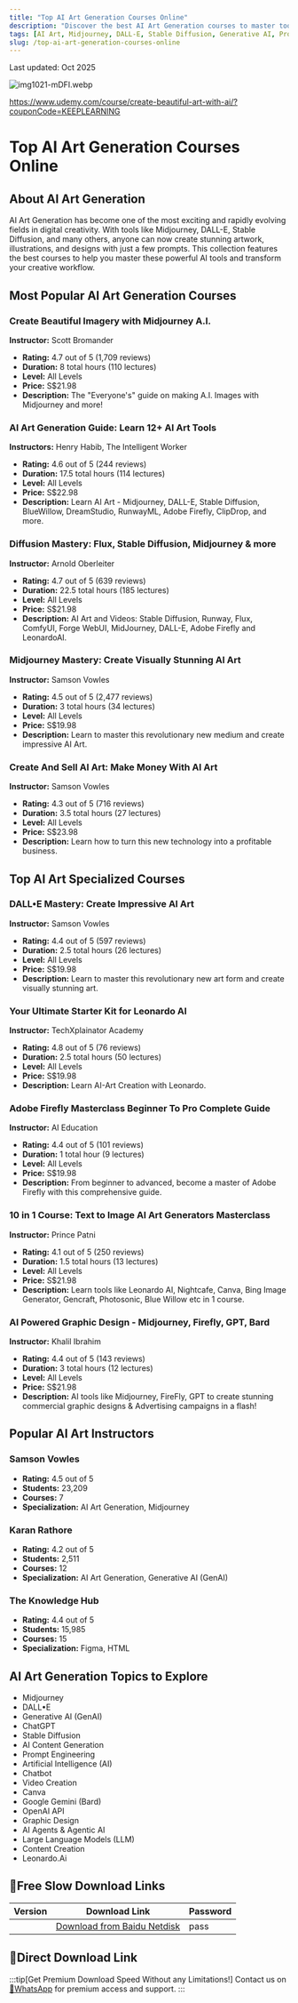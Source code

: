 ```yaml
---
title: "Top AI Art Generation Courses Online"
description: "Discover the best AI Art Generation courses to master tools like Midjourney, DALL-E, Stable Diffusion, and more"
tags: [AI Art, Midjourney, DALL-E, Stable Diffusion, Generative AI, Prompt Engineering, AI Content Creation]
slug: /top-ai-art-generation-courses-online
---
```


Last updated: Oct 2025

![img1021-mDFI.webp](https://list.ucards.store/d/img/img1021-mDFI.webp)

https://www.udemy.com/course/create-beautiful-art-with-ai/?couponCode=KEEPLEARNING

# Top AI Art Generation Courses Online

## About AI Art Generation

AI Art Generation has become one of the most exciting and rapidly evolving fields in digital creativity. With tools like Midjourney, DALL-E, Stable Diffusion, and many others, anyone can now create stunning artwork, illustrations, and designs with just a few prompts. This collection features the best courses to help you master these powerful AI tools and transform your creative workflow.

## Most Popular AI Art Generation Courses

### Create Beautiful Imagery with Midjourney A.I.
**Instructor:** Scott Bromander
- **Rating:** 4.7 out of 5 (1,709 reviews)
- **Duration:** 8 total hours (110 lectures)
- **Level:** All Levels
- **Price:** S$21.98
- **Description:** The "Everyone's" guide on making A.I. Images with Midjourney and more!

### AI Art Generation Guide: Learn 12+ AI Art Tools
**Instructors:** Henry Habib, The Intelligent Worker
- **Rating:** 4.6 out of 5 (244 reviews)
- **Duration:** 17.5 total hours (114 lectures)
- **Level:** All Levels
- **Price:** S$22.98
- **Description:** Learn AI Art - Midjourney, DALL-E, Stable Diffusion, BlueWillow, DreamStudio, RunwayML, Adobe Firefly, ClipDrop, and more.

### Diffusion Mastery: Flux, Stable Diffusion, Midjourney & more
**Instructor:** Arnold Oberleiter
- **Rating:** 4.7 out of 5 (639 reviews)
- **Duration:** 22.5 total hours (185 lectures)
- **Level:** All Levels
- **Price:** S$21.98
- **Description:** AI Art and Videos: Stable Diffusion, Runway, Flux, ComfyUI, Forge WebUI, MidJourney, DALL-E, Adobe Firefly and LeonardoAI.

### Midjourney Mastery: Create Visually Stunning AI Art
**Instructor:** Samson Vowles
- **Rating:** 4.5 out of 5 (2,477 reviews)
- **Duration:** 3 total hours (34 lectures)
- **Level:** All Levels
- **Price:** S$19.98
- **Description:** Learn to master this revolutionary new medium and create impressive AI Art.

### Create And Sell AI Art: Make Money With AI Art
**Instructor:** Samson Vowles
- **Rating:** 4.3 out of 5 (716 reviews)
- **Duration:** 3.5 total hours (27 lectures)
- **Level:** All Levels
- **Price:** S$23.98
- **Description:** Learn how to turn this new technology into a profitable business.

## Top AI Art Specialized Courses

### DALL•E Mastery: Create Impressive AI Art
**Instructor:** Samson Vowles
- **Rating:** 4.4 out of 5 (597 reviews)
- **Duration:** 2.5 total hours (26 lectures)
- **Level:** All Levels
- **Price:** S$19.98
- **Description:** Learn to master this revolutionary new art form and create visually stunning art.

### Your Ultimate Starter Kit for Leonardo AI
**Instructor:** TechXplainator Academy
- **Rating:** 4.8 out of 5 (76 reviews)
- **Duration:** 2.5 total hours (50 lectures)
- **Level:** All Levels
- **Price:** S$19.98
- **Description:** Learn AI-Art Creation with Leonardo.

### Adobe Firefly Masterclass Beginner To Pro Complete Guide
**Instructor:** AI Education
- **Rating:** 4.4 out of 5 (101 reviews)
- **Duration:** 1 total hour (9 lectures)
- **Level:** All Levels
- **Price:** S$19.98
- **Description:** From beginner to advanced, become a master of Adobe Firefly with this comprehensive guide.

### 10 in 1 Course: Text to Image AI Art Generators Masterclass
**Instructor:** Prince Patni
- **Rating:** 4.1 out of 5 (250 reviews)
- **Duration:** 1.5 total hours (13 lectures)
- **Level:** All Levels
- **Price:** S$21.98
- **Description:** Learn tools like Leonardo AI, Nightcafe, Canva, Bing Image Generator, Gencraft, Photosonic, Blue Willow etc in 1 course.

### AI Powered Graphic Design - Midjourney, Firefly, GPT, Bard
**Instructor:** Khalil Ibrahim
- **Rating:** 4.4 out of 5 (143 reviews)
- **Duration:** 3 total hours (12 lectures)
- **Level:** All Levels
- **Price:** S$21.98
- **Description:** AI tools like Midjourney, FireFly, GPT to create stunning commercial graphic designs & Advertising campaigns in a flash!

## Popular AI Art Instructors

### Samson Vowles
- **Rating:** 4.5 out of 5
- **Students:** 23,209
- **Courses:** 7
- **Specialization:** AI Art Generation, Midjourney

### Karan Rathore
- **Rating:** 4.2 out of 5
- **Students:** 2,511
- **Courses:** 12
- **Specialization:** AI Art Generation, Generative AI (GenAI)

### The Knowledge Hub
- **Rating:** 4.4 out of 5
- **Students:** 15,985
- **Courses:** 15
- **Specialization:** Figma, HTML

## AI Art Generation Topics to Explore

- Midjourney
- DALL•E
- Generative AI (GenAI)
- ChatGPT
- Stable Diffusion
- AI Content Generation
- Prompt Engineering
- Artificial Intelligence (AI)
- Chatbot
- Video Creation
- Canva
- Google Gemini (Bard)
- OpenAI API
- Graphic Design
- AI Agents & Agentic AI
- Large Language Models (LLM)
- Content Creation
- Leonardo.Ai

## 🐌Free Slow Download Links
| Version | Download Link | Password |
|--------|---------------|----------|
| | [Download from Baidu Netdisk](https://pan.baidu.com/s/link) | pass |

## 🚀Direct Download Link
:::tip[Get Premium Download Speed Without any Limitations!]
Contact us on [💬WhatsApp](https://wa.me/+8613237610083) for premium access and support.
:::